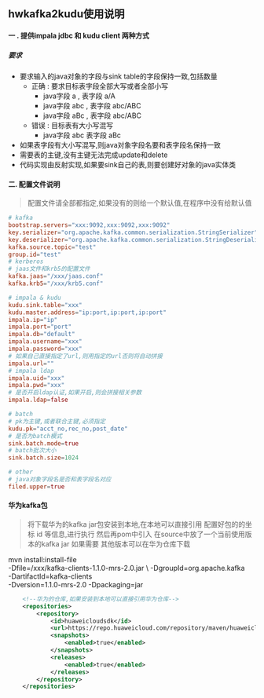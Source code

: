## hwkafka2kudu使用说明



#### 一 . 提供impala jdbc 和 kudu client 两种方式

##### 要求

- 要求输入的java对象的字段与sink table的字段保持一致,包括数量
    - 正确 : 要求目标表字段全部大写或者全部小写
        - java字段 a , 表字段 a/A
        - java字段 abc , 表字段 abc/ABC
        - java字段 aBc , 表字段 abc/ABC
    - 错误 : 目标表有大小写混写
        - java字段 abc 表字段 aBc
- 如果表字段有大小写混写,则java对象字段名要和表字段名保持一致
- 需要表的主键,没有主键无法完成update和delete
- 代码实现由反射实现,如果要sink自己的表,则要创建好对象的java实体类

#### 二. 配置文件说明

> 配置文件请全部都指定,如果没有的则给一个默认值,在程序中没有给默认值

```conf
# kafka
bootstrap.servers="xxx:9092,xxx:9092,xxx:9092"
key.serializer="org.apache.kafka.common.serialization.StringSerializer"
key.deserializer="org.apache.kafka.common.serialization.StringDeserializer"
kafka.source.topic="test"
group.id="test"
# kerberos
# jaas文件和krb5的配置文件
kafka.jaas="/xxx/jaas.conf"
kafka.krb5="/xxx/krb5.conf"

# impala & kudu
kudu.sink.table="xxx"
kudu.master.address="ip:port,ip:port,ip:port"
impala.ip="ip"
impala.port="port"
impala.db="default"
impala.username="xxx"
impala.password="xxx"
# 如果自己直接指定了url,则用指定的url否则将自动拼接
impala.url=""
# impala ldap
impala.uid="xxx"
impala.pwd="xxx"
# 是否开启ldap认证,如果开启,则会拼接相关参数
impala.ldap=false

# batch
# pk为主键,或者联合主键,必须指定
kudu.pk="acct_no,rec_no,post_date"
# 是否为batch模式
sink.batch.mode=true
# batch批次大小
sink.batch.size=1024

# other
# java对象字段名是否和表字段名对应
filed.upper=true
```

#### 华为kafka包
> 将下载华为的kafka jar包安装到本地,在本地可以直接引用
> 配置好包的的坐标 id 等信息,进行执行 然后再pom中引入
> 在source中放了一个当前使用版本的kafka jar 如果需要
> 其他版本可以在华为仓库下载

mvn install:install-file \
-Dfile=/xxx/kafka-clients-1.1.0-mrs-2.0.jar \ 
-DgroupId=org.apache.kafka \
-DartifactId=kafka-clients \
-Dversion=1.1.0-mrs-2.0 -Dpackaging=jar

```xml
    <!--华为的仓库,如果安装到本地可以直接引用华为仓库-->
    <repositories>
        <repository>
            <id>huaweicloudsdk</id>
            <url>https://repo.huaweicloud.com/repository/maven/huaweicloudsdk</url>
            <snapshots>
                <enabled>true</enabled>
            </snapshots>
            <releases>
                <enabled>true</enabled>
            </releases>
        </repository>
    </repositories>
```
